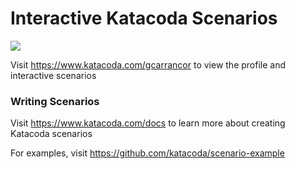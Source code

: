 # Interactive Katacoda Scenarios

[![](http://shields.katacoda.com/katacoda/gcarrancor/count.svg)](https://www.katacoda.com/gcarrancor "Get your profile on Katacoda.com")

Visit https://www.katacoda.com/gcarrancor to view the profile and interactive scenarios

### Writing Scenarios
Visit https://www.katacoda.com/docs to learn more about creating Katacoda scenarios

For examples, visit https://github.com/katacoda/scenario-example
